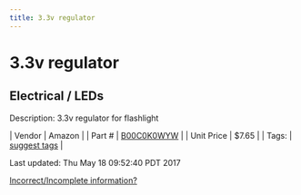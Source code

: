 ```yaml
---
title: 3.3v regulator
---
```


# 3.3v regulator
## Electrical / LEDs
Description: 	3.3v regulator for flashlight 

| Vendor | Amazon | 
| Part # | [B00C0K0WYW](http://www.amazon.com/DROK-Waterproof-Converter-Step-down-Transformer/dp/B00C0K0WYW?ie=UTF8&psc=1&redirect=true&ref_=oh_aui_detailpage_o02_s00) | 
| Unit Price | $7.65 | 
| Tags: | [suggest tags](https://docs.google.com/forms/d/e/1FAIpQLSeWyY8v3RgOty-MyWmh9U0iivNYN_molChYyS-0U-o-kOAv_g/viewform) | 

Last updated: Thu May 18 09:52:40 PDT 2017

 [Incorrect/Incomplete information?](https://docs.google.com/forms/d/e/1FAIpQLSeWyY8v3RgOty-MyWmh9U0iivNYN_molChYyS-0U-o-kOAv_g/viewform)